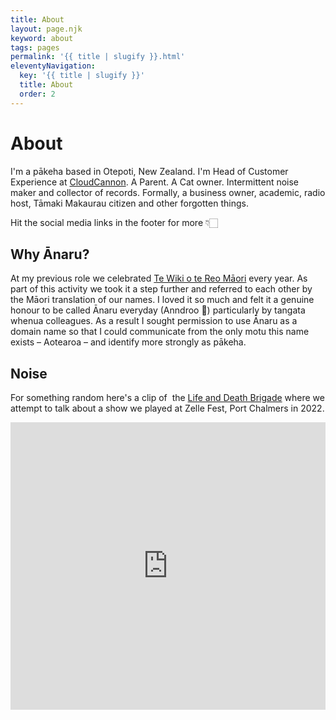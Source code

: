 ```yaml
---
title: About
layout: page.njk
keyword: about
tags: pages
permalink: '{{ title | slugify }}.html'
eleventyNavigation:
  key: '{{ title | slugify }}'
  title: About
  order: 2
---
```

# About

I'm a pākeha based in Otepoti, New Zealand. I'm Head of Customer Experience at <a target="_blank" rel="noopener" href="https://cloudcannon.com">CloudCannon</a>. A Parent. A Cat owner. Intermittent noise maker and collector of records. Formally, a business owner, academic, radio host, Tāmaki Makaurau citizen and other forgotten things.

Hit the social media links in the footer for more 👇🏻

## Why Ānaru?

At my previous role we celebrated&nbsp;<a target="_blank" rel="noopener" href="https://www.reomaori.co.nz/te-wiki-o-te-reo-maori-2022">Te Wiki o te Reo Māori</a> every year. As part of this activity we took it a step further and referred to each other by the Māori translation of our names. I loved it so much and felt it a genuine honour to be called Ānaru everyday (Anndroo 😬) particularly by tangata whenua colleagues. As a result I sought permission to use Ānaru as a domain name so that I could communicate from the only motu this name exists – Aotearoa – and identify more strongly as pākeha.

## Noise

For something random here's a clip of&nbsp; the <a target="_blank" rel="noopener" href="https://www.facebook.com/lifeanddeathbrigadenz">Life and Death Brigade</a> where we attempt to talk about a show we played at Zelle Fest, Port Chalmers in 2022.

<iframe width="100%" height="460" src="https://www.youtube.com/embed/4-oQencpvfI" title="Life and Death Brigade" frameborder="0" allow="accelerometer; autoplay; clipboard-write; encrypted-media; gyroscope; picture-in-picture; web-share" allowfullscreen=""></iframe>